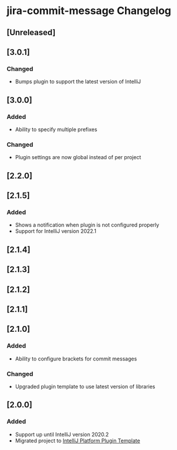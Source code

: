 <!-- Keep a Changelog guide -> https://keepachangelog.com -->

# jira-commit-message Changelog

## [Unreleased]
## [3.0.1]
### Changed
- Bumps plugin to support the latest version of IntelliJ
## [3.0.0]
### Added
- Ability to specify multiple prefixes

### Changed
- Plugin settings are now global instead of per project
## [2.2.0]
## [2.1.5]
### Added
- Shows a notification when plugin is not configured properly
- Support for IntelliJ version 2022.1

## [2.1.4]
## [2.1.3]
## [2.1.2]
## [2.1.1]

## [2.1.0]
### Added
- Ability to configure brackets for commit messages
  
### Changed
- Upgraded plugin template to use latest version of libraries

## [2.0.0]
### Added
- Support up until IntelliJ version 2020.2
- Migrated project to [IntelliJ Platform Plugin Template](https://github.com/JetBrains/intellij-platform-plugin-template)
